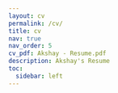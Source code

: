 ```yaml
---
layout: cv
permalink: /cv/
title: cv
nav: true
nav_order: 5
cv_pdf: Akshay - Resume.pdf
description: Akshay's Resume
toc:
  sidebar: left
---
```

